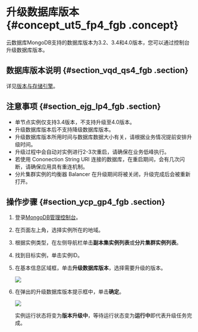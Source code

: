 # 升级数据库版本 {#concept_ut5_fp4_fgb .concept}

云数据库MongoDB支持的数据库版本为3.2、3.4和4.0版本，您可以通过控制台升级数据库版本。

## 数据库版本说明 {#section_vqd_qs4_fgb .section}

详见[版本与存储引擎](../../../../../intl.zh-CN/产品简介/版本及存储引擎.md#)。

## 注意事项 {#section_ejg_lp4_fgb .section}

-   单节点实例仅支持3.4版本，不支持升级至4.0版本。
-   升级数据库版本后不支持降级数据库版本。
-   升级数据库版本所用时间与数据库数据大小有关，请根据业务情况提前安排升级时间。
-   升级过程中会自动对实例进行2-3次重启，请确保在业务低峰执行。
-   若使用 Cononection String URI 连接的数据库，在重启期间，会有几次闪断，请确保应用具有重连机制。
-   分片集群实例的均衡器 Balancer 在升级期间将被关闭，升级完成后会被重新打开。

## 操作步骤 {#section_ycp_gp4_fgb .section}

1.  登录[MongoDB管理控制台](https://mongodb.console.aliyun.com/#/mongodb/list)。
2.  在页面左上角，选择实例所在的地域。
3.  根据实例类型，在左侧导航栏单击**副本集实例列表**或**分片集群实例列表**。
4.  找到目标实例，单击实例ID。
5.  在基本信息区域框，单击**升级数据库版本**，选择需要升级的版本。

    ![](http://static-aliyun-doc.oss-cn-hangzhou.aliyuncs.com/assets/img/6742/154754117221044_zh-CN.png)

6.  在弹出的升级数据库版本提示框中，单击**确定**。

    ![](http://static-aliyun-doc.oss-cn-hangzhou.aliyuncs.com/assets/img/6742/154754117221045_zh-CN.png)

    实例运行状态将变为**版本升级中**，等待运行状态变为**运行中**即代表升级任务完成。


